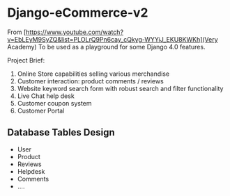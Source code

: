 # Django-eCommerce-v2
From [https://www.youtube.com/watch?v=EbLEyM9SyZQ&list=PLOLrQ9Pn6cay_cQkyg-WYYiJ_EKU8KWKh](Very Academy)
To be used as a playground for some Django 4.0 features.

Project Brief:
1. Online Store capabilities selling various merchandise
1. Customer interaction: product comments / reviews
1. Website keyword search form with robust search and filter functionality
1. Live Chat help desk
1. Customer coupon system
1. Customer Portal

## Database Tables Design
- User
- Product
- Reviews
- Helpdesk
- Comments
- ....
